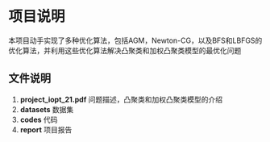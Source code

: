 # 项目说明
本项目动手实现了多种优化算法，包括AGM，Newton-CG，以及BFS和LBFGS的优化算法，并利用这些优化算法解决凸聚类和加权凸聚类模型的最优化问题

## 文件说明
1. **project_iopt_21.pdf** 问题描述，凸聚类和加权凸聚类模型的介绍
2. **datasets** 数据集
3. **codes** 代码
4. **report** 项目报告
